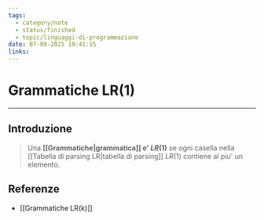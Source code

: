 ```yaml
---
tags:
  - category/note
  - status/finished
  - topic/linguaggi-di-programmazione
date: 07-09-2025 19:41:15
links:
---
```

# Grammatiche LR(1)
---
## Introduzione
> Una **[[Grammatiche|grammatica]] e' $LR(1)$** se ogni casella nella [[Tabella di parsing LR|tabella di parsing]] $LR(1)$ contiene al piu' un elemento.

## Referenze
- [[Grammatiche LR(k)]]